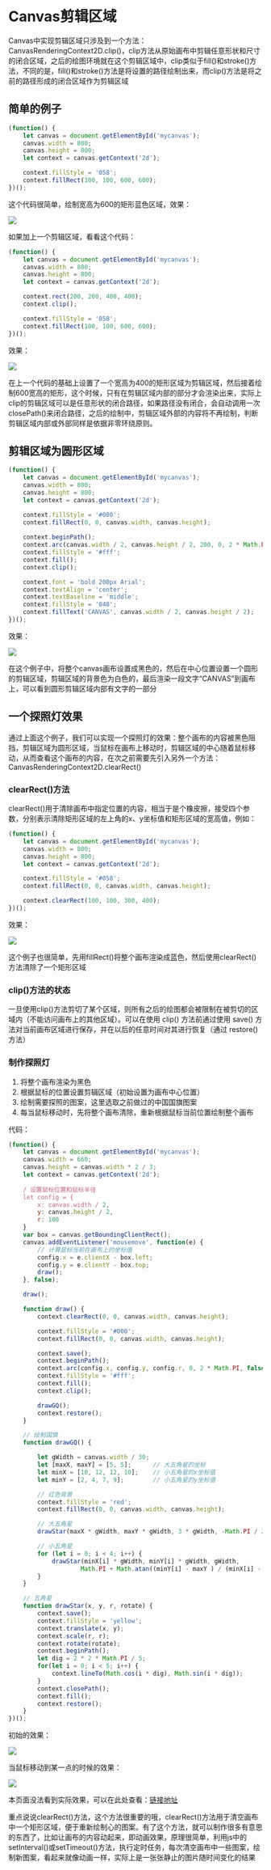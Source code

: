 # Canvas剪辑区域
Canvas中实现剪辑区域只涉及到一个方法：CanvasRenderingContext2D.clip()，clip方法从原始画布中剪辑任意形状和尺寸的闭合区域，之后的绘图环境就在这个剪辑区域中，clip类似于fill()和stroke()方法，不同的是，fill()和stroke()方法是将设置的路径绘制出来，而clip()方法是将之前的路径形成的闭合区域作为剪辑区域

## 简单的例子
```javascript
(function() {
	let canvas = document.getElementById('mycanvas');
	canvas.width = 800;
	canvas.height = 800;
	let context = canvas.getContext('2d');

	context.fillStyle = '058';
	context.fillRect(100, 100, 600, 600);
})();
```

这个代码很简单，绘制宽高为600的矩形蓝色区域，效果：

![](./images/00051.png)

如果加上一个剪辑区域，看看这个代码：

```javascript
(function() {
	let canvas = document.getElementById('mycanvas');
	canvas.width = 800;
	canvas.height = 800;
	let context = canvas.getContext('2d');

	context.rect(200, 200, 400, 400);
	context.clip();

	context.fillStyle = '058';
	context.fillRect(100, 100, 600, 600);
})();
```

效果：

![](./images/00052.png)

在上一个代码的基础上设置了一个宽高为400的矩形区域为剪辑区域，然后接着绘制600宽高的矩形，这个时候，只有在剪辑区域内部的部分才会渲染出来，实际上clip的剪辑区域可以是任意形状的闭合路径，如果路径没有闭合，会自动调用一次closePath()来闭合路径，之后的绘制中，剪辑区域外部的内容将不再绘制，判断剪辑区域内部或外部同样是依据非零环绕原则。

## 剪辑区域为圆形区域
```javascript
(function() {
	let canvas = document.getElementById('mycanvas');
	canvas.width = 800;
	canvas.height = 800;
	let context = canvas.getContext('2d');

	context.fillStyle = '#000';
	context.fillRect(0, 0, canvas.width, canvas.height);
	
	context.beginPath();
	context.arc(canvas.width / 2, canvas.height / 2, 200, 0, 2 * Math.PI, false);
	context.fillStyle = '#fff';
	context.fill();
	context.clip();

	context.font = 'bold 200px Arial';
	context.textAlign = 'center';
	context.textBaseline = 'middle';
	context.fillStyle = '048';
	context.fillText('CANVAS', canvas.width / 2, canvas.height / 2);
})();
```

效果：

![](./images/00053.png)

在这个例子中，将整个canvas画布设置成黑色的，然后在中心位置设置一个圆形的剪辑区域，剪辑区域的背景色为白色的，最后渲染一段文字“CANVAS”到画布上，可以看到圆形剪辑区域内部有文字的一部分

## 一个探照灯效果
通过上面这个例子，我们可以实现一个探照灯的效果：整个画布的内容被黑色阻挡，剪辑区域为圆形区域，当鼠标在画布上移动时，剪辑区域的中心随着鼠标移动，从而查看这个画布的内容，在次之前需要先引入另外一个方法：CanvasRenderingContext2D.clearRect()

### clearRect()方法
clearRect()用于清除画布中指定位置的内容，相当于是个橡皮擦，接受四个参数，分别表示清除矩形区域的左上角的x、y坐标值和矩形区域的宽高值，例如：

```javascript
(function() {
	let canvas = document.getElementById('mycanvas');
	canvas.width = 800;
	canvas.height = 800;
	let context = canvas.getContext('2d');

	context.fillStyle = '#058';
	context.fillRect(0, 0, canvas.width, canvas.height);

	context.clearRect(100, 100, 300, 400);
})();
```

效果：

![](./images/00054.png)

这个例子也很简单，先用fillRect()将整个画布渲染成蓝色，然后使用clearRect()方法清除了一个矩形区域

### clip()方法的状态
一旦使用clip()方法剪切了某个区域，则所有之后的绘图都会被限制在被剪切的区域内（不能访问画布上的其他区域）。可以在使用 clip() 方法前通过使用 save() 方法对当前画布区域进行保存，并在以后的任意时间对其进行恢复（通过 restore() 方法）

### 制作探照灯
1. 将整个画布渲染为黑色
2. 根据鼠标的位置设置剪辑区域（初始设置为画布中心位置）
3. 绘制需要探照的图案，这里选取之前做过的中国国旗图案
4. 每当鼠标移动时，先将整个画布清除，重新根据鼠标当前位置绘制整个画布

代码：
```javascript
(function() {
	let canvas = document.getElementById('mycanvas');
	canvas.width = 660;
	canvas.height = canvas.width * 2 / 3;
	let context = canvas.getContext('2d');
	
	/ 设置鼠标位置和鼠标半径
	let config = {
		x: canvas.width / 2,
		y: canvas.height / 2,
		r: 100
	}
	var box = canvas.getBoundingClientRect();
	canvas.addEventListener('mousemove', function(e) {
		// 计算鼠标当前在画布上的坐标值
		config.x = e.clientX - box.left;
		config.y = e.clientY - box.top;
		draw();
	}, false);

	draw();

	function draw() {
		context.clearRect(0, 0, canvas.width, canvas.height);

		context.fillStyle = '#000';
		context.fillRect(0, 0, canvas.width, canvas.height);

		context.save();
		context.beginPath();
		context.arc(config.x, config.y, config.r, 0, 2 * Math.PI, false);
		context.fillStyle = '#fff';
		context.fill();
		context.clip();

		drawGQ();
		context.restore();
	}

	// 绘制国旗
	function drawGQ() {

		let gWidth = canvas.width / 30;
		let [maxX, maxY] = [5, 5];		// 大五角星的坐标
		let minX = [10, 12, 12, 10];	// 小五角星的x坐标值
		let minY = [2, 4, 7, 9];		// 小五角星的y坐标值

		// 红色背景
		context.fillStyle = 'red';
		context.fillRect(0, 0, canvas.width, canvas.height);

		// 大五角星
		drawStar(maxX * gWidth, maxY * gWidth, 3 * gWidth, -Math.PI / 2);

		// 小五角星
		for (let i = 0; i < 4; i++) {
			drawStar(minX[i] * gWidth, minY[i] * gWidth, gWidth, 
					Math.PI + Math.atan((minY[i] - maxY ) / (minX[i] - maxX)));
		}
	}

	// 五角星
	function drawStar(x, y, r, rotate) {
		context.save();
		context.fillStyle = 'yellow';
		context.translate(x, y);
		context.scale(r, r);
		context.rotate(rotate);
		context.beginPath();
		let dig = 2 * 2 * Math.PI / 5;
		for(let i = 0; i < 5; i++) {
			context.lineTo(Math.cos(i * dig), Math.sin(i * dig));
		}
		context.closePath();
		context.fill();
		context.restore();
	}
})();
```

初始的效果：

![](./images/00055.png)

当鼠标移动到某一点的时候的效果：

![](./images/00056.png)

本页面没法看到实际效果，可以在此处查看：[链接地址](http://www.shenjinxiang.com/pages/mydemo/canvas/clip/index.html)


重点说说clearRect()方法，这个方法很重要的哦，clearRect()方法用于清空画布中一个矩形区域，便于重新绘制心的图案。有了这个方法，就可以制作很多有意思的东西了，比如让画布的内容动起来，即动画效果，原理很简单，利用js中的setInterval()或setTimeout()方法，执行定时任务，每次清空画布中一些图案，绘制新图案，看起来就像动画一样，实际上是一张张静止的图片随时间变化的结果
